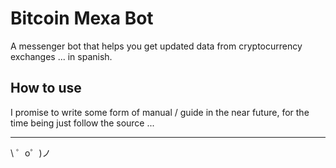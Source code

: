 Bitcoin Mexa Bot
=========================

A messenger bot that helps you get updated data from cryptocurrency exchanges ... in spanish.

How to use
------------

I promise to write some form of manual / guide in the near future, for the time being just follow the source ...

-------------------

\ ゜o゜)ノ
